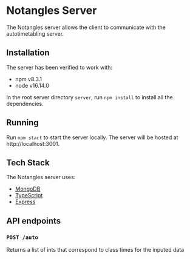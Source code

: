 # Notangles Server

The Notangles server allows the client to communicate with the autotimetabling server.

## Installation

The server has been verified to work with:

- npm v8.3.1
- node v16.14.0

In the root server directory `server`, run `npm install` to install all the dependencies.

## Running

Run `npm start` to start the server locally. The server will be hosted at http://localhost:3001.

## Tech Stack

The Notangles server uses:

- [MongoDB](https://www.mongodb.com/)
- [TypeScript](https://www.typescriptlang.org/)
- [Express](https://expressjs.com/)

## API endpoints

### `POST /auto`

Returns a list of ints that correspond to class times for the inputed data
